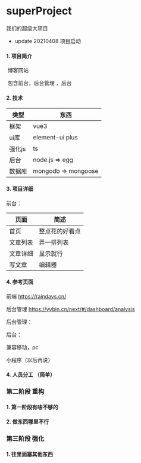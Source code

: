 # superProject
我们的超级大项目

* update 20210408 项目启动

#### 1. 项目简介

​	博客网站

​	包含前台，后台管理 ，后台

   

#### 2. 技术

| 类型   | 东西                |
| ------ | ------------------- |
| 框架   | vue3                |
| ui库   | element-ui plus     |
| 强化js | ts                  |
| 后台   | node.js  => egg     |
| 数据库 | mongodb => mongoose |



#### 3. 项目详细

前台：

| 页面     | 简述           |
| -------- | -------------- |
| 首页     | 整点花的好看点 |
| 文章列表 | 弄一排列表     |
| 文章详细 | 显示就行       |
| 写文章   | 编辑器         |

#### 4. 参考页面

前端   https://raindays.cn/  

后台管理 https://vvbin.cn/next/#/dashboard/analysis





后台管理：

后台：

兼容移动，pc

小程序（以后再说）

#### 4. 人员分工 （简单）







### 第二阶段 重构

#### 1. 第一阶段有啥不够的

#### 2. 做东西哪里不行

### 第三阶段 强化

#### 1. 往里面塞其他东西







